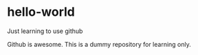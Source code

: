 # hello-world
Just learning to use github

Github is awesome. This is a dummy repository for learning only. 
